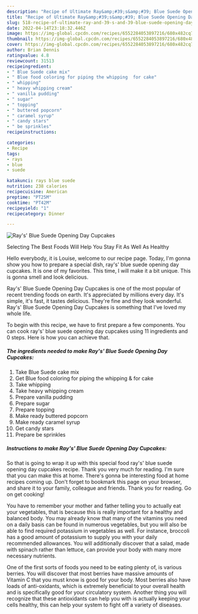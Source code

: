 ```yaml
---
description: "Recipe of Ultimate Ray&amp;#39;s&amp;#39; Blue Suede Opening Day Cupcakes"
title: "Recipe of Ultimate Ray&amp;#39;s&amp;#39; Blue Suede Opening Day Cupcakes"
slug: 518-recipe-of-ultimate-ray-and-39-s-and-39-blue-suede-opening-day-cupcakes
date: 2022-04-14T23:18:32.446Z
image: https://img-global.cpcdn.com/recipes/6552284053897216/680x482cq70/rays-blue-suede-opening-day-cupcakes-recipe-main-photo.jpg
thumbnail: https://img-global.cpcdn.com/recipes/6552284053897216/680x482cq70/rays-blue-suede-opening-day-cupcakes-recipe-main-photo.jpg
cover: https://img-global.cpcdn.com/recipes/6552284053897216/680x482cq70/rays-blue-suede-opening-day-cupcakes-recipe-main-photo.jpg
author: Brian Dennis
ratingvalue: 4.8
reviewcount: 31513
recipeingredient:
- " Blue Suede cake mix"
- " Blue food coloring for piping the whipping  for cake"
- " whipping"
- " heavy whipping cream"
- " vanilla pudding"
- " sugar"
- " topping"
- " buttered popcorn"
- " caramel syrup"
- " candy stars"
- " be sprinkles"
recipeinstructions:

categories:
- Recipe
tags:
- rays
- blue
- suede

katakunci: rays blue suede 
nutrition: 238 calories
recipecuisine: American
preptime: "PT25M"
cooktime: "PT42M"
recipeyield: "1"
recipecategory: Dinner

---
```



![Ray&#39;s&#39; Blue Suede Opening Day Cupcakes](https://img-global.cpcdn.com/recipes/6552284053897216/680x482cq70/rays-blue-suede-opening-day-cupcakes-recipe-main-photo.jpg)

Selecting The Best Foods Will Help You Stay Fit As Well As Healthy

Hello everybody, it is Louise, welcome to our recipe page. Today, I'm gonna show you how to prepare a special dish, ray&#39;s&#39; blue suede opening day cupcakes. It is one of my favorites. This time, I will make it a bit unique. This is gonna smell and look delicious.

Ray&#39;s&#39; Blue Suede Opening Day Cupcakes is one of the most popular of recent trending foods on earth. It's appreciated by millions every day. It's simple, it's fast, it tastes delicious. They're fine and they look wonderful. Ray&#39;s&#39; Blue Suede Opening Day Cupcakes is something that I've loved my whole life.




To begin with this recipe, we have to first prepare a few components. You can cook ray&#39;s&#39; blue suede opening day cupcakes using 11 ingredients and 0 steps. Here is how you can achieve that.

<!--inarticleads1-->

##### The ingredients needed to make Ray&#39;s&#39; Blue Suede Opening Day Cupcakes:

1. Take  Blue Suede cake mix
1. Get  Blue food coloring for piping the whipping &amp; for cake
1. Take  whipping
1. Take  heavy whipping cream
1. Prepare  vanilla pudding
1. Prepare  sugar
1. Prepare  topping
1. Make ready  buttered popcorn
1. Make ready  caramel syrup
1. Get  candy stars
1. Prepare  be sprinkles




<!--inarticleads2-->

##### Instructions to make Ray&#39;s&#39; Blue Suede Opening Day Cupcakes:





So that is going to wrap it up with this special food ray&#39;s&#39; blue suede opening day cupcakes recipe. Thank you very much for reading. I'm sure that you can make this at home. There's gonna be interesting food at home recipes coming up. Don't forget to bookmark this page on your browser, and share it to your family, colleague and friends. Thank you for reading. Go on get cooking!

You have to remember your mother and father telling you to actually eat your vegetables, that is because this is really important for a healthy and balanced body. You may already know that many of the vitamins you need on a daily basis can be found in numerous vegetables, but you will also be able to find required potassium in vegetables as well. For instance, broccoli has a good amount of potassium to supply you with your daily recommended allowances. You will additionally discover that a salad, made with spinach rather than lettuce, can provide your body with many more necessary nutrients.

One of the first sorts of foods you need to be eating plenty of, is various berries. You will discover that most berries have massive amounts of Vitamin C that you must know is good for your body. Most berries also have loads of anti-oxidants, which is extremely beneficial to your overall health and is specifically good for your circulatory system. Another thing you will recognize that these antioxidants can help you with is actually keeping your cells healthy, this can help your system to fight off a variety of diseases.

